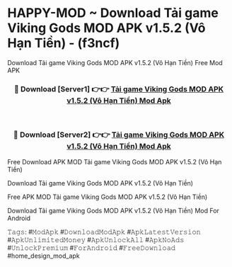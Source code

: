# HAPPY-MOD ~ Download Tải game Viking Gods MOD APK v1.5.2 (Vô Hạn Tiền) - (f3ncf)
Download Tải game Viking Gods MOD APK v1.5.2 (Vô Hạn Tiền) Free Mod APK

<div align="center">
<h3>🔴 Download [Server1] 👉👉 <a href="https://apk-comot.site?title=Tải_game_Viking_Gods_MOD_APK_v1.5.2_(Vô_Hạn_Tiền)">Tải game Viking Gods MOD APK v1.5.2 (Vô Hạn Tiền) Mod Apk</a></h3><br>

<h3>🔴 Download [Server2] 👉👉 <a href="https://apk-comot.site?title=Tải_game_Viking_Gods_MOD_APK_v1.5.2_(Vô_Hạn_Tiền)">Tải game Viking Gods MOD APK v1.5.2 (Vô Hạn Tiền) Mod Apk</a></h3>
</div>


Free Download APK MOD Tải game Viking Gods MOD APK v1.5.2 (Vô Hạn Tiền)

Download Tải game Viking Gods MOD APK v1.5.2 (Vô Hạn Tiền) 

Free APK MOD Tải game Viking Gods MOD APK v1.5.2 (Vô Hạn Tiền) 

Download Tải game Viking Gods MOD APK v1.5.2 (Vô Hạn Tiền) Mod For Android

𝚃𝚊𝚐𝚜: #𝙼𝚘𝚍𝙰𝚙𝚔 #𝙳𝚘𝚠𝚗𝚕𝚘𝚊𝚍𝙼𝚘𝚍𝙰𝚙𝚔 #𝙰𝚙𝚔𝙻𝚊𝚝𝚎𝚜𝚝𝚅𝚎𝚛𝚜𝚒𝚘𝚗 #𝙰𝚙𝚔𝚄𝚗𝚕𝚒𝚖𝚒𝚝𝚎𝚍𝙼𝚘𝚗𝚎𝚢 #𝙰𝚙𝚔𝚄𝚗𝚕𝚘𝚌𝚔𝙰𝚕𝚕 #𝙰𝚙𝚔𝙽𝚘𝙰𝚍𝚜 #𝚄𝚗𝚕𝚘𝚌𝚔𝙿𝚛𝚎𝚖𝚒𝚞𝚖 #𝙵𝚘𝚛𝙰𝚗𝚍𝚛𝚘𝚒𝚍 #𝙵𝚛𝚎𝚎𝙳𝚘𝚠𝚗𝚕𝚘𝚊𝚍 #home_design_mod_apk